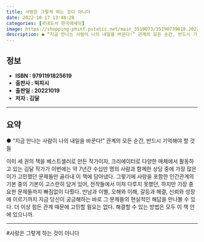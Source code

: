 ```yaml
---
title: 사랑은 그렇게 하는 것이 아니다
date: 2022-10-17 13:48:28
categories: [국내도서 한국에세이]
image: https://shopping-phinf.pstatic.net/main_3519073/35190739618.20221012145733.jpg
description: ● “지금 만나는 사람이 나의 내일을 바꾼다!” 관계의 모든 순간, 반드시 기억해야 할 것...
---
```


## **정보**

- **ISBN : 9791191825619**
- **출판사 : 빅피시**
- **출판일 : 20221019**
- **저자 : 김달**

------



## **요약**

● “지금 만나는 사람이 나의 내일을 바꾼다!”
관계의 모든 순간, 반드시 기억해야 할 것들

이미 세 권의 책을 베스트셀러로 만든 작가이자, 크리에이터로 다양한 매체에서 활동하고 있는 김달 작가가 이번에는 약 7년간 수십만 명의 사람과 함께한 상담 중에 가장 많은 이가 고민했던 문제들만 골라내 이 책에 담아냈다. 그렇기에 사랑을 포함한 인간관계의 기본 중의 기본이 고스란히 담겨 있어, 전작들에서 미처 다루지 못했던, 하지만 가장 중요한 문제들까지 빠짐없이 다뤘다. 만남과 이별, 오해와 이해, 갈등과 해결, 신뢰와 성장에 이르기까지 지금 당신이 궁금해하는 바로 그 문제들의 현실적인 해답을 만나볼 수 있다. 더 이상 힘든 관계 때문에 고민할 필요는 없다. 해결할 수 있는 방법은 모두 이 책 안에 있으니까.

------

#사랑은 그렇게 하는 것이 아니다



